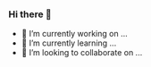 ### Hi there 👋

- 🔭 I’m currently working on ...
- 🌱 I’m currently learning ...
- 👯 I’m looking to collaborate on ...

<!--
**enDinetah/enDinetah** is a ✨ _special_ ✨ repository because its `README.md` (this file) appears on your GitHub profile.

Here are some ideas to get you started:


- 🤔 I’m looking for help with ...
- 💬 Ask me about ...
- 📫 How to reach me: ...
- 😄 Pronouns: ...
- ⚡ Fun fact: ...
-->
